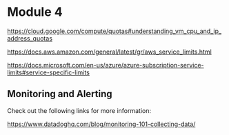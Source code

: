 # Module 4

https://cloud.google.com/compute/quotas#understanding_vm_cpu_and_ip_address_quotas

https://docs.aws.amazon.com/general/latest/gr/aws_service_limits.html

https://docs.microsoft.com/en-us/azure/azure-subscription-service-limits#service-specific-limits

## Monitoring and Alerting

Check out the following links for more information:

https://www.datadoghq.com/blog/monitoring-101-collecting-data/
